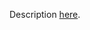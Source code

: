 Description [here](https://scalacenter.github.io/scala-3-migration-guide/docs/incompatibilities/dropped-features.html#symbol-literals).